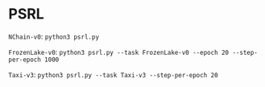 # PSRL

`NChain-v0`: `python3 psrl.py`

`FrozenLake-v0`: `python3 psrl.py --task FrozenLake-v0 --epoch 20 --step-per-epoch 1000`

`Taxi-v3`: `python3 psrl.py --task Taxi-v3 --step-per-epoch 20`
